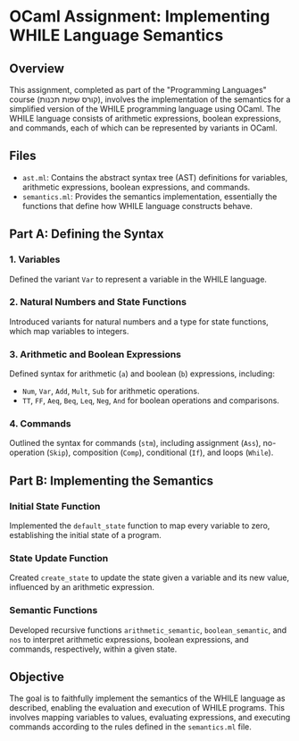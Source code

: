 # OCaml Assignment: Implementing WHILE Language Semantics


## Overview

This assignment, completed as part of the "Programming Languages" course (קורס שפות תכנות), involves the implementation of the semantics for a simplified version of the WHILE programming language using OCaml. The WHILE language consists of arithmetic expressions, boolean expressions, and commands, each of which can be represented by variants in OCaml.

## Files

- `ast.ml`: Contains the abstract syntax tree (AST) definitions for variables, arithmetic expressions, boolean expressions, and commands.
- `semantics.ml`: Provides the semantics implementation, essentially the functions that define how WHILE language constructs behave.

## Part A: Defining the Syntax

### 1. Variables
Defined the variant `Var` to represent a variable in the WHILE language.

### 2. Natural Numbers and State Functions
Introduced variants for natural numbers and a type for state functions, which map variables to integers.

### 3. Arithmetic and Boolean Expressions
Defined syntax for arithmetic (`a`) and boolean (`b`) expressions, including:
- `Num`, `Var`, `Add`, `Mult`, `Sub` for arithmetic operations.
- `TT`, `FF`, `Aeq`, `Beq`, `Leq`, `Neg`, `And` for boolean operations and comparisons.

### 4. Commands
Outlined the syntax for commands (`stm`), including assignment (`Ass`), no-operation (`Skip`), composition (`Comp`), conditional (`If`), and loops (`While`).

## Part B: Implementing the Semantics

### Initial State Function
Implemented the `default_state` function to map every variable to zero, establishing the initial state of a program.

### State Update Function
Created `create_state` to update the state given a variable and its new value, influenced by an arithmetic expression.

### Semantic Functions
Developed recursive functions `arithmetic_semantic`, `boolean_semantic`, and `nos` to interpret arithmetic expressions, boolean expressions, and commands, respectively, within a given state.

## Objective

The goal is to faithfully implement the semantics of the WHILE language as described, enabling the evaluation and execution of WHILE programs. This involves mapping variables to values, evaluating expressions, and executing commands according to the rules defined in the `semantics.ml` file.
